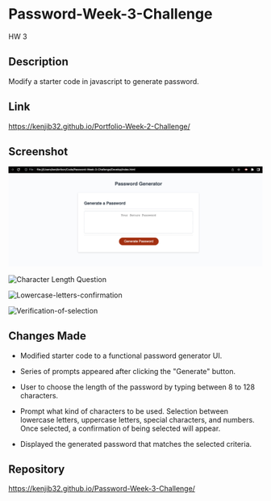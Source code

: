 # Password-Week-3-Challenge
HW 3

## Description

Modify a starter code in javascript to generate password.

## Link

<https://kenjib32.github.io/Portfolio-Week-2-Challenge/>

## Screenshot

![Functional Password Generator Screenshots](/Develop/images/pw-gen-01.png)

![Character Length Question](/Develop/assets/images/pw-gen-02.png)

![Lowercase-letters-confirmation](/Develop/assets/images/pw-gen-03.png)

![Verification-of-selection](/Develop/assets/images/pw-gen-04.png)

## Changes Made

* Modified starter code to a functional password generator UI.

* Series of prompts appeared after clicking the "Generate" button.

* User to choose the length of the password by typing between 8 to 128 characters.

* Prompt what kind of characters to be used. Selection between lowercase letters, uppercase letters, special characters, and numbers. Once selected, a confirmation of being selected will appear.

* Displayed the generated password that matches the selected criteria.


## Repository

<https://kenjib32.github.io/Password-Week-3-Challenge/>